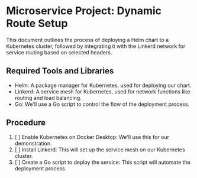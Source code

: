 # Microservice Project: Dynamic Route Setup

This document outlines the process of deploying a Helm chart to a Kubernetes cluster, followed by integrating it with the Linkerd network for service routing based on selected headers.

## Required Tools and Libraries

- Helm: A package manager for Kubernetes, used for deploying our chart.
- Linkerd: A service mesh for Kubernetes, used for network functions like routing and load balancing.
- Go: We'll use a Go script to control the flow of the deployment process.

## Procedure

1. [ ] Enable Kubernetes on Docker Desktop: We'll use this for our demonstration.
2. [ ] Install Linkerd: This will set up the service mesh on our Kubernetes cluster.
3. [ ] Create a Go script to deploy the service: This script will automate the deployment process.